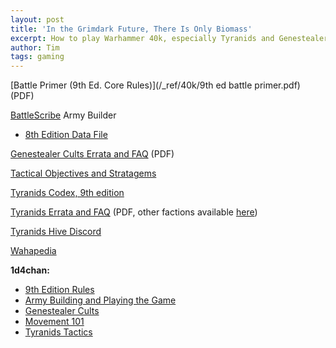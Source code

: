 ```yaml
---
layout: post
title: 'In the Grimdark Future, There Is Only Biomass'
excerpt: How to play Warhammer 40k, especially Tyranids and Genestealer Cults. Updated for 9th edition!
author: Tim
tags: gaming
---
```


[Battle Primer (9th Ed. Core Rules)](/_ref/40k/9th ed battle primer.pdf) (PDF)  

[BattleScribe](https://battlescribe.net/) Army Builder  
* [8th Edition Data File](/papers/40k_8th_ed.bsi)

[Genestealer Cults Errata and FAQ](/_ref/40k/gs_cults_errata.pdf) (PDF)  

[Tactical Objectives and Stratagems](/_ref/40k/tyranids_ref.html)

[Tyranids Codex, 9th edition](/papers/Tyranid_Codex_9e_Leak_-_Updated.pdf)

[Tyranids Errata and FAQ](/_ref/40k/warhammer_40000_tyranids_en.pdf) (PDF, other factions available [here](https://www.warhammer-community.com/faqs/#warhammer-40000))  

[Tyranids Hive Discord](https://discord.com/invite/bHT4vbA)

[Wahapedia](https://wahapedia.ru/wh40k9ed/factions/tyranids/)

**1d4chan:**
* [9th Edition Rules](https://1d4chan.org/wiki/Warhammer_40,000_9th_Edition)
* [Army Building and Playing the Game](https://1d4chan.org/wiki/Warhammer_40,000/Tactics_(9E))  
* [Genestealer Cults](https://1d4chan.org/wiki/Warhammer_40,000/Tactics/Genestealer_Cults_(9E))  
* [Movement 101](https://1d4chan.org/wiki/Warhammer_40,000/Tactics/Movement_101_(9E))  
* [Tyranids Tactics](https://1d4chan.org/wiki/Warhammer_40,000/9th_Edition_Tactics/Tyranids)  
